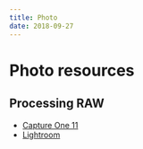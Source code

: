 ```yaml
---
title: Photo
date: 2018-09-27
---
```


# Photo resources

## Processing RAW

- [Capture One 11](https://www.phaseone.com/en/Products/Software/Capture-One-Pro/Highlights.aspx)
- [Lightroom](https://www.adobe.com/en/products/photoshop-lightroom.html)